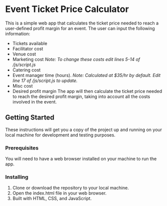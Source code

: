# Event Ticket Price Calculator
This is a simple web app that calculates the ticket price needed to reach a user-defined profit margin for an event. The user can input the following information:
- Tickets available
- Facilitator cost
- Venue cost
- Marketing cost *Note: To change these costs edit lines 5-14 of /js/script.js*
- Catering cost
- Event manager time (hours). *Note: Calculated at $35/hr by default. Edit line 17 of /js/script.js to update.*
- Misc cost
- Desired profit margin
The app will then calculate the ticket price needed to reach the desired profit margin, taking into account all the costs involved in the event.

## Getting Started
These instructions will get you a copy of the project up and running on your local machine for development and testing purposes.

### Prerequisites
You will need to have a web browser installed on your machine to run the app.

### Installing
1. Clone or download the repository to your local machine.
2. Open the index.html file in your web browser.
3. Built with HTML, CSS, and JavaScript.